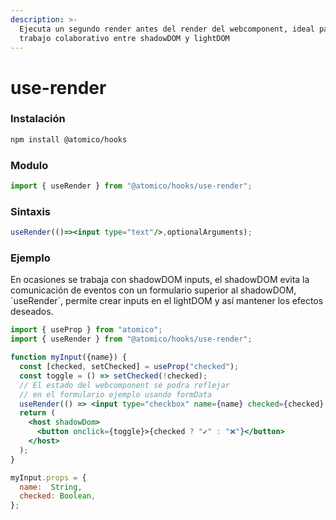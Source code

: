 ```yaml
---
description: >-
  Ejecuta un segundo render antes del render del webcomponent, ideal para
  trabajo colaborativo entre shadowDOM y lightDOM
---
```


# use-render

### Instalación

```bash
npm install @atomico/hooks
```

### Modulo

```javascript
import { useRender } from "@atomico/hooks/use-render";
```

### Sintaxis

```jsx
useRender(()=><input type="text"/>,optionalArguments);
```

### Ejemplo

En ocasiones se trabaja con shadowDOM inputs, el shadowDOM evita la comunicación de eventos con un formulario superior al shadowDOM, \`useRender\`, permite crear inputs en el lightDOM y así mantener los efectos deseados. 

```jsx
import { useProp } from "atomico";
import { useRender } from "@atomico/hooks/use-render";

function myInput({name}) {
  const [checked, setChecked] = useProp("checked");
  const toggle = () => setChecked(!checked);
  // El estado del webcomponent se podra reflejar 
  // en el formulario ejemplo usando formData
  useRender(() => <input type="checkbox" name={name} checked={checked} />);
  return (
    <host shadowDom>
      <button onclick={toggle}>{checked ? "✔️" : "❌"}</button>
    </host>
  );
}

myInput.props = {
  name:  String,
  checked: Boolean,
};
```

